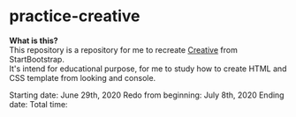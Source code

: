 # practice-creative

**What is this?**  
This repository is a repository for me to recreate [Creative](https://startbootstrap.com/previews/creative/) from StartBootstrap.  
It's intend for educational purpose, for me to study how to create HTML and CSS template from looking and console. 

Starting date: June 29th, 2020
Redo from beginning: July 8th, 2020
Ending date: 
Total time: 

